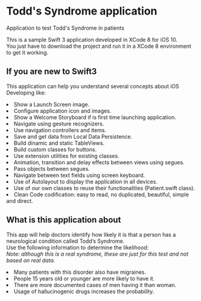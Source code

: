 # Todd's Syndrome application
Application to test Todd's Syndrome in patients

This is a sample Swift 3 application developed in XCode 8 for iOS 10.<br>
You just have to download the project and run it in a XCode 8 environment to get it working.

## If you are new to Swift3
This application can help you understand several concepts about iOS Developing like:<br>
<li>Show a Launch Screen image.</li>
<li>Configure application icon and images.</li>
<li>Show a Welcome Storyboard if is first time launching application.</li>
<li>Navigate using gesture recognizers.</li>
<li>Use navigation controllers and items.</li>
<li>Save and get data from Local Data Persistence.</li>
<li>Build dinamic and static TableViews.</li>
<li>Build custom classes for buttons.</li>
<li>Use extension utilities for existing classes.</li>
<li>Animation, transition and delay effects between views using segues.</li>
<li>Pass objects between segues.</li>
<li>Navigate between text fields using screen keyboard.</li>
<li>Use of Autolayout to display the application in all devices.</li>
<li>Use of our own classes to reuse their functionalities (Patient.swift class).</li>
<li>Clean Code codification: easy to read, no duplicated, beautiful, simple and direct.</li>

## What is this application about

This app will help doctors identify how likely it is that a person has a neurological condition called Todd’s Syndrome.<br>
Use the following information to determine the likelihood:<br>
<i>Note: although this is a real syndrome, these are just for this test and not based on real data.</i><br>
<li>Many patients with this disorder also have migraines.</li>
<li>People 15 years old or younger are more likely to have it.</li>
<li>There are more documented cases of men having it than woman.</li>
<li>Usage of hallucinogenic drugs increases the probability.</li>
